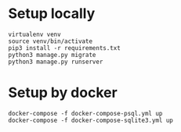 
# Setup locally
```
virtualenv venv
source venv/bin/activate
pip3 install -r requirements.txt
python3 manage.py migrate
python3 manage.py runserver
```

# Setup by docker
```
docker-compose -f docker-compose-psql.yml up
docker-compose -f docker-compose-sqlite3.yml up 
```

